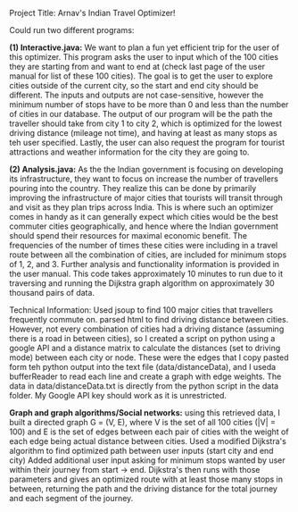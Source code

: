 Project Title: Arnav's Indian Travel Optimizer!

Could run two different programs:


**(1) Interactive.java:** We want to plan a fun yet efficient trip for the user of this optimizer.
This program asks the user to input which of the 100 cities they are starting from and want to end at
(check last page of the user manual for list of these 100 cities). The goal is to get the user to explore cities
outside of the current city, so the start and end city should be different. The inputs and outputs are not case-sensitive,
however the minimum number of stops have to be more than 0 and less than the number of cities in our database.
The output of our program will be the path the traveller should take from city 1 to city 2, which is optimized for the lowest
driving distance (mileage not time), and having at least as many stops as teh user specified.
Lastly, the user can also request the program for tourist attractions and weather information for the city they are going to.

**(2) Analysis.java:** As the the Indian government is focusing on developing its infrastructure, they want to focus on increase the number
of travellers pouring into the country. They realize this can be done by primarily improving the infrastructure of major cities that tourists will transit through and visit as they plan trips across India. This is where such an optimizer comes in handy as it can generally expect
which cities would be the best commuter cities geographically, and hence where the Indian government should spend their resources for maximal economic benefit.
The frequencies of the number of times these cities were including in a travel route between all the combination of cities,
are included for minimum stops of 1, 2, and 3. Further analysis and functionality information is provided in the user manual.
This code takes approximately 10 minutes to run due to it traversing and running the Dijkstra graph algorithm on approximately 30 thousand pairs of data.

Technical Information: 
Used jsoup to find 100 major cities that travellers frequently commute on. parsed html to find driving distance between
cities. However, not every combination of cities had a driving distance (assuming there is a road in between cities), so
I created a script on python using a google API and a distance matrix to calculate the distances (set to driving mode)
between each city or node. These were the edges that I copy pasted form teh python output into the text file (data/distanceData), and I useda bufferReader to read each line and create a graph with edge weights.
The data in data/distanceData.txt is directly from the python script in the data folder. My Google API key should work as it is unrestricted.

**Graph and graph algorithms/Social networks:** using this retrieved data, I built a directed graph G = (V, E), where V is the set of all 100 cities (|V| = 100) and E is the set of
edges between each pair of cities with the weight of each edge being actual distance between cities.
Used a modified Dijkstra's algorithm to find optimized path between user inputs (start city and end city)
Added additional user input asking for minimum stops wanted by user within their journey from start -> end.
Dijkstra's then runs with those parameters and gives an optimized route with at least those many stops in between, returning the
path and the driving distance for the total journey and each segment of the journey.


